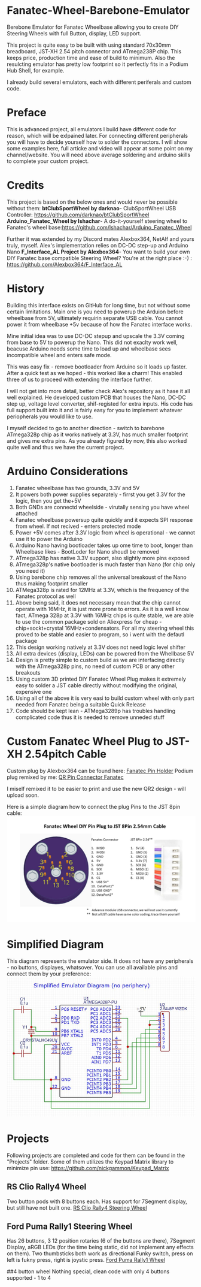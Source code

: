 # Fanatec-Wheel-Barebone-Emulator
Berebone Emulator for Fanatec Wheelbase allowing you to create DIY Steering Wheels with full Button, display, LED support.

This project is quite easy to be built with using standard 70x30mm breadboard, JST-XH 2.54 pitch connector and ATmega238P chip. This keeps price, production time and ease of build to minimum. Also the resulcting emulator has pretty low footprint so it perfectly fits in a Podium Hub Shell, for example.

I already build several emulators, each with different periferals and custom code.

# Preface</h3>
This is advanced project, all emulators I build have different code for reason, which will be exlpained later. For connecting different peripherals you will have to decide yourself how to solder the connectors. I will show some examples here, full articke and video will appear at some point on my channel/website. You will need above average soldering and arduino skills to complete your custom project.

# Credits
This project is based on the below ones and would never be possible without them:
<strong>btClubSportWheel by darknao</strong>- ClubSportWheel USB Controller: https://github.com/darknao/btClubSportWheel
<strong>Arduino_Fanatec_Wheel by lshachar</strong>- A do-it-yourself steering wheel to Fanatec's wheel base:https://github.com/lshachar/Arduino_Fanatec_Wheel

Further it was extended by my Discord mates Alexbox364, NetAlf and yours truly, myself.
Alex's implementation relies on DC-DC step-up and Arduino Nano
<strong>F_Interface_AL Project by Alexbox364</strong>- You want to build your own DIY Fanatec base compatible Steering Wheel? You're at the right place :-) : https://github.com/Alexbox364/F_Interface_AL</br>

# History
Building this interface exists on GitHub for long time, but not without some certain limitations. Main one is you need to powerup the Arduion before wheelbase from 5V, ultimately requirin separate USB cable. You cannot power it from wheelbase +5v because of how the Fanatec interface works.

Mine initial idea was to use DC-DC stepup and upscale the 3.3V coming from base to 5V to powerup the Nano. This did not exaclty work well, beacuse Arduino needs some time to load up and wheelbase sees incompatible wheel and enters  safe mode.

This was easy fix - remove bootloader from Arduino so it loads up faster. After a quick test as we hoped - this worked like a charm! This enabled three of us to proceed with extending the interface further.

I will not get into more detail, better check Alex's repository as it hase it all well explained. He developed custom PCB that houses the Nano, DC-DC step up, voltage level converter, shif-registed for extra inputs. His code has full support built into it and is fairly easy for you to implement whatever periopherals you would like to use.

I myself decided to go to another direction - switch to barebone ATmega328p chip as it works natively at 3.3V, has much smaller footprint and gives me extra pins. As you already figured by now, this also worked quite well and thus we have the current project.

# Arduino Considerations
1. Fanatec wheelbase has two grounds, 3.3V and 5V
2. It powers both power supplies separately - firrst you get 3.3V for the logic, then you get the+5V
3. Both GNDs are connectd wheelside - virutally sensing you have wheel attached
4. Fanatec wheelbase powersup quite quickly and it expects SPI response from wheel. If not recived - enters protected mode
5. Power +5V comes after 3.3V logic from wheel is operational - we cannot use it to power the Arduino
6. Arduino Nano having bootloader takes up ome time to boot, longer than Wheelbase likes - BootLoder for Nano shoudl be removed
7. ATmega328p has native 3.3V support, also slightly more pins exposed
8. ATmega328p's native bootloader is much faster than Nano (for chip only you need it)
9. Using barebone chip removes all the universal breakoust of the Nano thus making footprint smaller
10. ATMega328p is rated for 12MHz at 3.3V, which is the frequency of the Fanatec protocol as well
11. Above being said, it does not necessary mean that the chip cannot operate with 16MHz, it is just more prone to errors. As it is a well know fact, ATmega 328p at 3.3V with 16MHz chips is quite stable, we are able to use the common package sold on Aliexpress for cheap - chip+sockt+crystal 16MHz+condensators. For all my steering wheel this proved to be stable and easier to program, so i went with the defautl package
12. This design working natively at 3.3V does not need logic level shifter
13. All extra devices (display, LEDs) can be powered from the Whellbase 5V
14. Design is pretty simple to custom build as we are interfacing directly with the ATmega328p pins, no need of custom PCB or any other breakouts
15. Using custom 3D printed DIY Fanatec Wheel Plug makes it extremely easy to solder a JST cable directly without modifying the original, expensive one
16. Using all of the above it is very easi to build custom wheel with only part needed from Fanatec being a suitable Quick Release
17. Code should be kept lean - ATMega3289p has troubles handling complicated code thus it is needed to remove unneded stuff

# Custom Fanatec Wheel Plug to JST-XH 2.54pitch Cable
Custom plug by Alexbox364 can be found here: [Fanatec Pin Holder](https://www.thingiverse.com/thing:6271297)
Podium plug remixed by me: [QR Pin Connector Fanatec](https://diy-sim.com/sim-projects/wheels/item/qr-pin-connector-fanatec)

I miself remixed it to be easier to print and use the new QR2 design - will upload soon.

Here is a simple diagram how to connect the plug Pins to the JST 8pin cable:
![FWheelEmu_Plug](diagrams/FWheelEmu_Plug.jpg?raw=true)

# Simplified Diagram
This diagram represents the emulator side. It does not have any peripherals - no buttons, displayes, whatsover. You can use all available pins and connect them by your preference:
![SimplifiedDiagram](diagrams/SimplifiedDiagram.jpg?raw=true)

# Projects
Following projects are completed and code for them can be found in the "Projects" folder.
Some of them utilizes the Keypad Matrix library to minimize pin use: https://github.com/nickgammon/Keypad_Matrix

## RS Clio Rally4 Wheel
Two button pods with 8 buttons each. Has support for 7Segment display, but still have not built one.
[RS Clio Rally4 Steering Wheel](sample_wheels/RSClioWheel.jpg?raw=true)

## Ford Puma Rally1 Steering Wheel
Has 26 buttons, 3 12 position rotaries (6 of the buttons are there), 7Segment Display, aRGB LEDs (for the time being static, did not implement any effects on them). Two thumbsticks both work as directional Funky switch, press on left is fukny press, right is joystic press.
[Ford Puma Rally1 Wheel](sample_wheels/FordPumaWheel.jpg?raw=true)

##4 button wheel
Nothing special, clean code with only 4 buttons supported - 1 to 4



